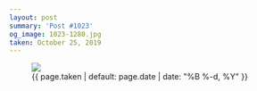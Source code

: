 ```yaml
---
layout: post
summary: 'Post #1023'
og_image: 1023-1280.jpg
taken: October 25, 2019
---
```


<figure class="post">
<img sizes="(min-width: 700px) 50vw, calc(100vw - 2rem)" src="{{ site.assets_url }}/1023-640.jpg" srcset="{{ site.assets_url }}/1023-320.jpg 320w, {{ site.assets_url }}/1023-640.jpg 640w, {{ site.assets_url }}/1023-960.jpg 960w, {{ site.assets_url }}/1023-1280.jpg 1280w"/>
<figcaption>
<time>{{ page.taken | default: page.date | date: "%B %-d, %Y" }}</time>
</figcaption>
</figure>

